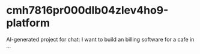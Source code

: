 # cmh7816pr000dlb04zlev4ho9-platform
AI-generated project for chat: I want to build an billing software for a cafe in ...
